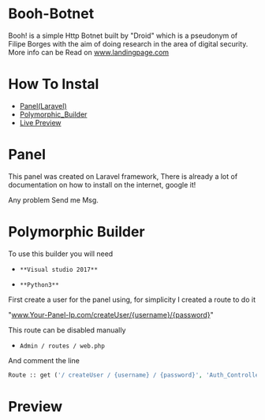 # Booh-Botnet

 Booh! is a simple Http Botnet built by "Droid" which is a pseudonym of Filipe Borges with the aim of doing research in the area of digital security.
 More info can be Read on www.landingpage.com

 # How To Instal
 * [Panel(Laravel)](#Panel)
 * [Polymorphic_Builder](#Polymorphic_Builder)
 * [Live Preview](#Preview)






# Panel
  This panel was created on Laravel framework, There is already a lot of documentation on how to install on the internet, google it!

  Any problem Send me Msg.


# Polymorphic Builder

  To use this builder you will need
  * `**Visual studio 2017** `

  * `**Python3** `


  First create a user for the panel using, for simplicity I created a route to do it

   "www.Your-Panel-Ip.com/createUser/{username}/{password}"



  This route can be disabled manually

  * `Admin / routes / web.php`

  And comment the line


  ```php
  Route :: get ('/ createUser / {username} / {password}', 'Auth_Controller @ createUser')

```


# Preview
